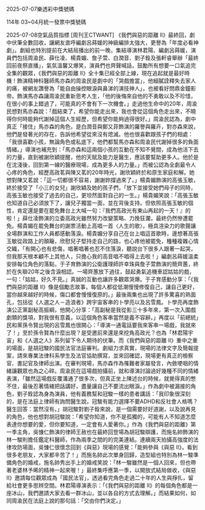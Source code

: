 
2025-07-07樂透彩中獎號碼

                                
114年 03~04月統一發票中獎號碼
                             
2025-07-08空氣品質指標
                              [周刊王CTWANT] 《我們與惡的距離 II》最終回，劇中伏筆全數回收，讓網友直呼編劇呂蒔媛的神級編排太強大，更譽為「年度必看神劇」。劇組也特別提前在大結局播出的前一晚，集結導演林君陽、編劇呂蒔媛，演員們包括周渝民、薛仕凌、楊貴媚、詹子萱、白潤音、劉子銓及張軒睿舉辦「最終回前夜祭直播」，氣氛溫馨又爆笑，演員們也齊聲喊話，鼓勵所有想要一口氣追完全集的觀眾，《我們與惡的距離 II》全十集已經全部上線，現在追起就是最好時機！飾演精神科醫師馬亦森的周渝民是劇中的「哭戲擔當」，他細膩詮釋失去家人的痛，被網友讚譽為「能自由操控眼淚與鼻涕的演技神人」，也被看好問鼎金鐘影帝。飾演馬亦森讓周渝民重新思考人生，「他的後悔來自他的不勇敢以及不珍惜，在很小的事上錯過了，可能真的不會有下一次機會。」走過他生命中的20年，周渝民想對馬亦森說：「戲結束了，希望你能走出來，我也會從這個角色走出來，不曉得你何時能夠代謝掉這個人生經歷，但希望你能夠過得很好。」周渝民認為，劇中真正「接住」馬亦森的角色，是白潤音與鄭又菲飾演的羅譽與羅卉，對亦森來說，他們是發著光的存在，告訴他希望從來沒有熄滅。他也很喜歡跟孩子們的相處：「我很喜歡小孩，無論角色或私底下，他們都幫馬亦森和周渝民代謝掉很多的負面情緒。」導演也補充到：「馬亦森和這兩個小孩的互動在不知不覺間，成為他活下去的力量，直到被謝欣穎提醒，他的天賦及能力是醫生，應該要幫助更多人。他於是在沈淺後，回到第一線的醫療現場，成為更多人的力量。」而被公認為全劇最令人心疼的角色，經歷高政茗與陳又茗的20年時光，謝欣穎終於和原生家庭和解。她想對陳又茗說：「這一切都很不容易，謝謝妳撐過來了。」楊貴媚飾演的高張玉敏，終於接受了「小三的女兒」謝欣穎及她的孩子們，「放下並接受她們母子的同時，高張玉敏也接受了過去的自己，更坦然面對自己的一生。」楊貴媚笑說：「高張玉敏也知道自己必須放下了，讓兒子獨當一面，並在背後支持。但依照高張玉敏的個性，肯定還是要在罷免舞台上大喊一句：『我們高政光有東山再起的一天！』的啦！」薛仕凌飾演的立委高政光雖然努力改變策略、力挽狂瀾，最終仍然慘遭罷免。楊貴媚在罷免舞台的謝票活動上高唱一首〈人生的歌〉，極具渲染力的歌聲讓全場群演和工作人員都感動落淚。楊貴媚分享自己在台上唱這首歌時，邊想著高張玉敏從政路上的顛簸，欣慰兒子堅持走自己的路，也心疼他被罷免，種種複雜心情交織，「有開心也有悲傷，唱著唱著也忍不住落淚，聽說台下很多人跟著一起哭，但我那天根本顧不上其他人，只擔心我的高音唱不唱得上去啦！」編劇呂蒔媛溫柔安排每位角色的落點，于子育飾演的公衛護理師許幸珠與詹子萱飾演的簡齊蕙，終於在失聯20年之後含淚相認。一場齊蕙放下過往，鼓起勇氣追機車認姑姑的戲，一句：「姑姑，好久不見。」真誠的互動也讓許多觀眾哭爆。于子育感動分享：「《我們與惡的距離 II》像是個勵志故事，每個人都從低潮慢慢修復自己，讓自己更好，當你越來越好的時候，傷口都會慢慢復原的。」最後兩集也出現了許多驚喜的熟面孔，包括從《人選之人－造浪者》跨宇宙客串的卜學亮以及呂雪鳳。卜學亮再度飾演公正黨副秘高振綱，他開心分享：「高副秘是我從影三十多年來，第一次入圍戲劇類的獎項，對我很有意義，以這個角色客串當然是義不容辭。」再度以「前總統」民和黨孫令賢出現的呂雪鳳也很開心：「導演一通電話要我來客串一場戲，我就來了！」至於孫令賢為什麼出現？是受邀前來還是來挖角高政光？也為「林君陽宇宙」和《人選之人》系列留下令人期待的伏筆。而《我們與惡的距離 II》重中之重的場面，是胡冠駿的國民法官法庭審判。劇組力求真實，現場的法律文字及簡報提案，請來專業法律科系學生及法官協助撰寫，並來回確認，現場更有真正的檢察官、書記官及律師出演。在審判現場，馬亦森作為罹難者家屬發言，內斂哽咽的情緒讓觀眾也為之心碎。周渝民在這場戲拍攝前，就和導演討論過好幾種不同的情緒表演，「雖然這場戲反覆溝通了很多次，但真正坐上陳述台的時候，就覺得真的憋不住，最後忍著情緒把話講好，盡量讓自己不要流出眼淚。」作為劇中被漏接的角色，劉子銓認為身為演員，他有義務幫和冠駿一樣的患者講話：「我印象很深刻的，是在法庭上律師有詢問醫生說，冠駿有能力選擇不要ADHD和反社會人格嗎？醫生回答：當然沒有。」胡冠駿對劉子銓來說，是一個需要好好道謝，以及說再見的角色，他也想對胡冠駿說：「希望你知道，你不是孤獨的，可能有人不知道怎麼表達你想要的愛，但你要知道，一定會有人愛著你。」作為《我們與惡的距離》第一季主角，吳慷仁飾演的律師王赦也在最終回登場為胡冠駿辯護，而施名帥飾演的林一駿則擔任鑑定科醫師，作為兩季之間的的完美連結。連續兩天拍攝高強度的法律攻防場面，吳慷仁很懷念回到《與惡》現場的感覺：「能夠參與《與惡 II》，看到很多老朋友，大家都辛苦了！」而施名帥此次單身回歸，造型組也特別為林一駿準備角色的婚戒，施名帥秀出手上的婚戒笑說：「林一駿雖然是一個人回來，但也帶著老婆林予晞的精神一起來喔！」最終集呼應第一季，以開放式結局做收，《與惡 II》邀請每位觀眾成為「國民法官」，透過看完角色走過二十年的人生與掙扎，留給社會更多思辨空間。林君陽導演表示：「《我們與惡的距離 II》的每個角色都是一座冰山，我們邀請大家去看一群冰山，並以各自的方式去理解。」而結果如何，如同周渝民在法庭上說的那句話：「交由你們決定。」